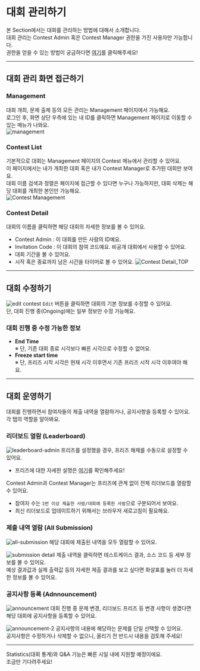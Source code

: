 # 대회 관리하기

본 Section에서는 대회를 관리하는 방법에 대해서 소개합니다.   
대회 관리는 Contest Admin 혹은 Contest Manager 권한을 가진 사용자만 가능합니다.    
권한을 얻을 수 있는 방법이 궁금하다면 [여기](https://docs.codedang.com/user/contest-role-250404.html#contest-admin-%E1%84%80%E1%85%AF%E1%86%AB%E1%84%92%E1%85%A1%E1%86%AB-%E1%84%92%E1%85%AC%E1%86%A8%E1%84%83%E1%85%B3%E1%86%A8-%E1%84%87%E1%85%A1%E1%86%BC%E1%84%87%E1%85%A5%E1%86%B8)를 클릭해주세요!    

---

## 대회 관리 화면 접근하기

### Management
대회 개최, 문제 출제 등의 모든 관리는 Management 페이지에서 가능해요.   
로그인 후, 화면 상단 우측에 있는 내 ID를 클릭하면 Management 페이지로 이동할 수 있는 메뉴가 나와요.   
![management](https://github.com/user-attachments/assets/eb0c6024-eb52-4761-acf6-9496ead5cd93)

### Contest List
기본적으로 대회는 Management 페이지의 Contest 메뉴에서 관리할 수 있어요.   
이 페이지에서는 내가 개최한 대회 혹은 내가 Contest Manager로 추가된 대회만 보여요.   
대회 이름 검색과 정렬은 페이지에 접근할 수 있다면 누구나 가능하지만, 대회 삭제는 해당 대회를 개최한 본인만 가능해요.   
![Contest Management](https://github.com/user-attachments/assets/c52d5bb4-997a-487b-93d1-f20fcf379395)

### Contest Detail
대회의 이름을 클릭하면 해당 대회의 자세한 정보를 볼 수 있어요.  
- Contest Admin : 이 대회를 만든 사람의 ID예요.
- Invitation Code : 이 대회의 참여 코드예요. 비공개 대회에서 사용할 수 있어요.
- 대회 기간을 볼 수 있어요.
- 시작 혹은 종료까지 남은 시간을 타이머로 볼 수 있어요.
![Contest Detail_TOP](https://github.com/user-attachments/assets/1a4280a4-bc84-40cc-8c55-3675fe240659)

---

## 대회 수정하기
![edit contest](https://github.com/user-attachments/assets/e8b08862-f6d5-4808-9a6c-407a452d4e43)
`Edit` 버튼을 클릭하면 대회의 기본 정보를 수정할 수 있어요.   
단, 대회 진행 중(Ongoing)에는 일부 정보만 수정 가능해요.

### 대회 진행 중 수정 가능한 정보
- **End Time**    
  ※ 단, 기존 대회 종료 시각보다 빠른 시각으로 수정할 수 없어요.
- **Freeze start time**    
  ※ 단, 프리즈 시작 시각은 현재 시각 이후면서 기존 프리즈 시작 시각 이후여야 해요.

---

## 대회 운영하기

대회를 진행하면서 참여자들의 제출 내역을 열람하거나, 공지사항을 등록할 수 있어요.    
각 탭의 역할을 알아봐요.

### 리더보드 열람 (Leaderboard)
![leaderboard-admin](https://github.com/user-attachments/assets/9521fe1b-634a-492d-a432-7020c6b97219)
프리즈를 설정했을 경우, 프리즈 해제를 수동으로 설정할 수 있어요.
  - 프리즈에 대한 자세한 설명은 [여기](https://docs.codedang.com/user/contest-leaderboard-250404.html#%E1%84%85%E1%85%B5%E1%84%83%E1%85%A5%E1%84%87%E1%85%A9%E1%84%83%E1%85%B3%E1%84%8B%E1%85%B4-%E1%84%91%E1%85%B3%E1%84%85%E1%85%B5%E1%84%8C%E1%85%B3-freeze)를 확인해주세요!

Contest Admin과 Contest Manager는 프리즈에 관계 없이 전체 리더보드를 열람할 수 있어요.
  - 참여자 수는 `1번 이상 제출한 사람/대회에 등록한 사람`으로 구분되어서 보여요.
  - 최신 리더보드로 업데이트하기 위해서는 브라우저 새로고침이 필요해요.

### 제출 내역 열람 (All Submission)
![all-submission](https://github.com/user-attachments/assets/5f86b439-c3be-402b-8d9e-f261addb63fb)
해당 대회에 제출된 내역을 모두 열람할 수 있어요.    

![submission detail](https://github.com/user-attachments/assets/91e2e487-fa86-4860-9b95-5f7cd464265d)
제출 내역을 클릭하면 테스트케이스 결과, 소스 코드 등 세부 정보를 볼 수 있어요.    
예상 결과값과 실제 출력값 등의 자세한 제출 결과를 보고 싶다면 화살표를 눌러 더 자세한 정보를 볼 수 있어요.    

### 공지사항 등록 (Adnnouncement)
![announcement](https://github.com/user-attachments/assets/c320d005-4efa-4e81-871f-d910326a59ce)
대회 진행 중 문제 변경, 리더보드 프리즈 등 변경 사항이 생겼다면 해당 대회에 공지사항을 등록할 수 있어요.   

![announcement-2](https://github.com/user-attachments/assets/d4e129b9-bdf7-4a1a-b396-c3c167013c0a)
공지사항의 내용에 해당하는 문제를 단일 선택할 수 있어요.    
공지사항은 수정하거나 삭제할 수 없으니, 올리기 전 반드시 내용을 검토해 주세요!

---

Statistics(대회 통계)와 Q&A 기능은 빠른 시일 내에 지원할 예정이에요.   
조금만 기다려주세요!
